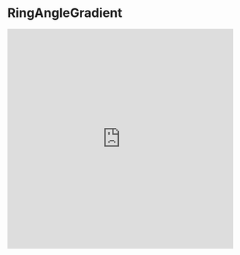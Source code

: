 # RingAngleGradient

<iframe height=498 width=510 src="http://www.z-purpleaxis.com/samplefiles/100x100.mov" frameborder=0 allowfullscreen></iframe>
